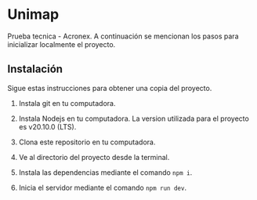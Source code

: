 # Unimap

Prueba tecnica - Acronex. A continuación se mencionan los pasos para inicializar localmente el proyecto.

## Instalación

Sigue estas instrucciones para obtener una copia del proyecto.

1. Instala git en tu computadora.

2. Instala Nodejs en tu computadora. La version utilizada para el proyecto es v20.10.0 (LTS).

3. Clona este repositorio en tu computadora.

4. Ve al directorio del proyecto desde la terminal.

5. Instala las dependencias mediante el comando `npm i`.

6. Inicia el servidor mediante el comando `npm run dev`.
